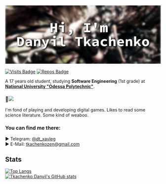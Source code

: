 [![Danyil's GitHub Banner](./GitHubBanner.png)](https://github.com/darkalit)

[![Visits Badge](https://badges.pufler.dev/visits/darkalit/darkalit)](https://github.com/darkalit)
[![Repos Badge](https://badges.pufler.dev/repos/darkalit)](https://github.com/darkalit?tab=repositories)

A 17 years old student, studying **Software Engineering** (1st grade) at **<a href="http://op.edu.ua/en">National University "Odessa Polytechnic"</a>**.

### 👀![](https://img.shields.io/badge/C%2B%2B-7%20months-blue)
I'm fond of playing and developing digital games. 
Likes to read some science literature. 
Some kind of weaboo.

### You can find me there:
► Telegram: <a href="https://t.me/dt_xavleg">@dt_xavleg</a><br>
► E-Mail: <a href="mailto:tkachenkozen@gmail.com">tkachenkozen@gmail.com</a><br>

## Stats
[![Top Langs](https://github-readme-stats.vercel.app/api/top-langs/?username=darkalit&layout=compact&count_private=true&theme=radical)](https://github.com/darkalit)
<br>
[![Tkachenko Danyil's GitHub stats](https://github-readme-stats.vercel.app/api?username=darkalit&show_icons=true&theme=radical)](https://github.com/darkalit)
